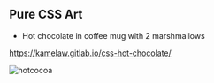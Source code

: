 ## Pure CSS Art
* Hot chocolate in coffee mug with 2 marshmallows

https://kamelaw.gitlab.io/css-hot-chocolate/



![hotcocoa](https://user-images.githubusercontent.com/24884380/161321669-3db77446-0528-4e8f-a0d3-9adf71f5c226.jpeg)

